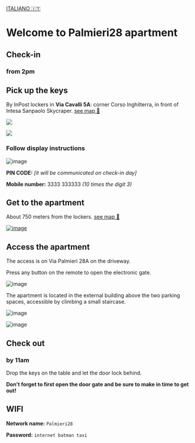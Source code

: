 <link rel="stylesheet" href="style.css" />

[ITALIANO 🇮🇹](it) 

# Welcome to Palmieri28 apartment

## Check-in
### from 2pm 

## Pick up the keys
By InPost lockers in __Via Cavalli 5A__: corner Corso Inghilterra, in front of Intesa Sanpaolo Skycraper. [see map 🔗](https://goo.gl/maps/Kx6Xvd33TvBxjkmx7)

[![](https://user-images.githubusercontent.com/3280300/69881279-9f41eb00-1320-11ea-8dfe-63b9b835f0c9.png)](https://goo.gl/maps/Kx6Xvd33TvBxjkmx7)

[![](https://user-images.githubusercontent.com/3280300/69876561-04431400-1314-11ea-9526-9b215a77b8b2.png)](https://goo.gl/maps/Kx6Xvd33TvBxjkmx7)

### Follow display instructions

![image](https://user-images.githubusercontent.com/3280300/74538795-0b7fd280-4f91-11ea-8dea-0285972c6002.png)

__PIN CODE:__  _[it will be communicated on check-in day]_

__Mobile number:__ 3333 333333 _(10 times the digit 3)_

## Get to the apartment
About 750 meters from the lockers. [see map 🔗](https://maps.app.goo.gl/ZSp5a5H81cP9yqfm8)

[![image](https://user-images.githubusercontent.com/3280300/69880503-2b9ede80-131e-11ea-95d0-cb6ed9889964.png)](https://maps.app.goo.gl/ZSp5a5H81cP9yqfm8)

## Access the apartment

The access is on Via Palmieri 28A on the driveway.

Press any button on the remote to open the electronic gate.

![image](https://user-images.githubusercontent.com/3280300/74534506-fc485700-4f87-11ea-8ef8-c999ad56f7d3.png)

The apartment is located in the external building above the two parking spaces, accessible by climbing a small staircase.

![image](https://user-images.githubusercontent.com/3280300/74534576-21d56080-4f88-11ea-9210-152300b60daa.png)

![image](https://user-images.githubusercontent.com/3280300/74534593-28fc6e80-4f88-11ea-97c7-d6e4878583eb.png)

## Check out
### by 11am

Drop the keys on the table and let the door lock behind.

__Don't forget to first open the door gate and be sure to make in time to get out!__

## WIFI

__Network name:__ `Palmieri28`

__Password:__ `internet batman taxi`
